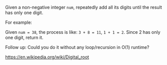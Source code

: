 Given a non-negative integer `num`, repeatedly add all its digits until the result has only one digit.

For example:

Given `num = 38`, the process is like: `3 + 8 = 11`, `1 + 1 = 2`. Since 2 has only one digit, return it.

Follow up:
Could you do it without any loop/recursion in O(1) runtime?


https://en.wikipedia.org/wiki/Digital_root